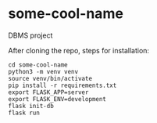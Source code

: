 # some-cool-name
DBMS project

After cloning the repo, steps for installation:
```
cd some-cool-name
python3 -m venv venv
source venv/bin/activate
pip install -r requirements.txt
export FLASK_APP=server
export FLASK_ENV=development
flask init-db
flask run
```
